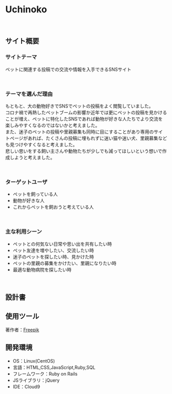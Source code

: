 # Uchinoko
​
## サイト概要

### サイトテーマ
ペットに関連する投稿での交流や情報を入手できるSNSサイト
<!--何を『目的』とし、どのような『分類』なのかを簡潔に書く-->
​
### テーマを選んだ理由
もともと、大の動物好きでSNSでペットの投稿をよく閲覧していました。<br>
コロナ禍で再熱したペットブームの影響か近年では更にペットの投稿を見かけることが増え、ペットに特化したSNSであれば動物が好きな人たちでより交流を楽しみやすくなるのではないかと考えました。<br>
また、迷子のペットの投稿や里親募集も同時に目にすることがあり専用のサイトページがあれば、たくさんの投稿に埋もれずに迷い猫や迷い犬、里親募集なども見つけやすくなると考えました。<br>
悲しい思いをする飼い主さんや動物たちが少しでも減ってほしいという想いで作成しようと考えました。
<!--なぜこのようなテーマにしたかを説明する-->
​
### ターゲットユーザ
- ペットを飼っている人
- 動物が好きな人
- これからペットを飼おうと考えている人
<!--誰に使ってもらうかを具体的に記載する-->
​
### 主な利用シーン
- ペットとの何気ない日常や思い出を共有したい時
- ペット友達を増やしたい、交流したい時
- 迷子のペットを探したい時、見かけた時
- ペットの里親の募集をかけたい、里親になりたい時
- 最適な動物病院を探したい時
<!--どのような時に使うのかの状況を記載すること-->
​
## 設計書
<!--テーマを設定・提出する時点では不要です-->

## 使用ツール
著作者：<a href="https://jp.freepik.com/free-photo/beautiful-retro-nature-with-cute-dog-on-field_31589930.htm#page=2&query=%E3%83%9A%E3%83%83%E3%83%88&position=1&from_view=search&track=sph">Freepik</a>
​
## 開発環境
- OS：Linux(CentOS)
- 言語：HTML,CSS,JavaScript,Ruby,SQL
- フレームワーク：Ruby on Rails
- JSライブラリ：jQuery
- IDE：Cloud9